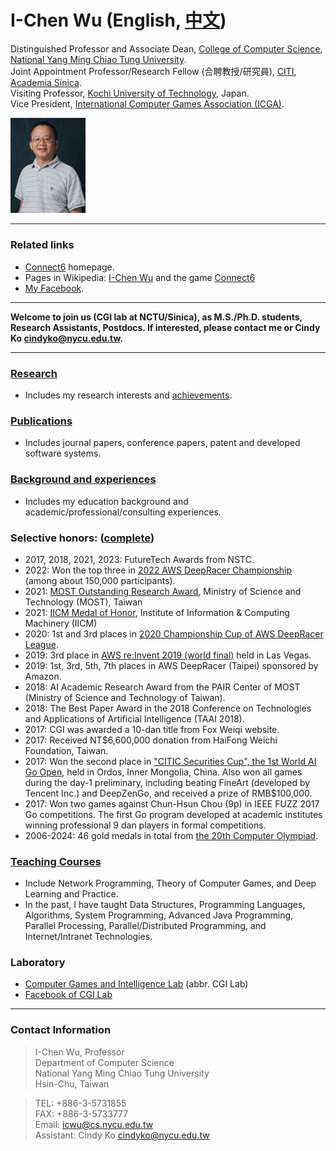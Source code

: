 <div class="d-flex" style="align-items: center">
<div style="flex: 1">

# I-Chen Wu (English, [中文](ch_index.html))

Distinguished Professor and Associate Dean, [College of Computer Science][nctu_cs], [National Yang Ming Chiao Tung University][nctu].  
Joint Appointment Professor/Research Fellow (合聘教授/研究員), [CITI][citi], [Academia Sinica][sinica].  
Visiting Professor, [Kochi University of Technology][kut], Japan.  
Vice President, [International Computer Games Association (ICGA)][icga].  
<!-- 
President, [Taiwan Computer Games Association (TCGA)][tcga].
Research Fellow and Executive Officer of AI Computing Center, [Research Center for IT Innovation][citi], [Academia Sinica][sinica]. ([my link at Sinica][myciti]) -->  

</div>
<img src="assets/nctu-icwu.jpg" width=120>
</div>

---

### Related links

- [Connect6] homepage.
- Pages in Wikipedia: [I-Chen Wu][icwu_wiki] and the game [Connect6][connect6_wiki]
- [My Facebook][icwu_facebook].

---

**Welcome to join us (CGI lab at NCTU/Sinica), as M.S./Ph.D. students, Research Assistants, Postdocs. If interested, please contact me or Cindy Ko <cindyko@nycu.edu.tw>.** 

---

### [Research]

- Includes my research interests and [achievements].

### [Publications]

- Includes journal papers, conference papers, patent and developed software systems.

### [Background and experiences][about]

- Includes my education background and academic/professional/consulting experiences.

### Selective honors: ([complete][honors])
- 2017, 2018, 2021, 2023: FutureTech Awards from NSTC.
- 2022: Won the top three in [2022 AWS DeepRacer Championship][awsfinal2022] (among about 150,000 participants). 
- 2021: [MOST Outstanding Research Award][most-outstanding], Ministry of Science and Technology (MOST), Taiwan 
- 2021: [IICM Medal of Honor][iicm], Institute of Information & Computing Machinery (IICM)
- 2020: 1st and 3rd places in [2020 Championship Cup of AWS DeepRacer League][awsfinal2020]. 
- 2019: 3rd place in [AWS re:Invent 2019 (world final)][awsfinal] held in Las Vegas.
- 2019: 1st, 3rd, 5th, 7th places in AWS DeepRacer (Taipei) sponsored by Amazon.
- 2018: AI Academic Research Award from the PAIR Center of MOST (Ministry of Science and Technology of Taiwan).
- 2018: The Best Paper Award in the 2018 Conference on Technologies and Applications of Artificial Intelligence (TAAI 2018).
- 2017: CGI was awarded a 10-dan title from Fox Weiqi website.
- 2017: Received NT\$6,600,000 donation from HaiFong Weichi Foundation, Taiwan.
- 2017: Won the second place in ["CITIC Securities Cup", the 1st World AI Go Open](http://www.intergofed.org/igf-news-feed/2017-citic-securities-cup-the-1st-world-ai-go-open.html), held in Ordos, Inner Mongolia, China. Also won all games during the day-1 preliminary, including beating FineArt (developed by Tencent Inc.) and DeepZenGo, and received a prize of RMB\$100,000.
- 2017: Won two games against Chun-Hsun Chou (9p) in IEEE FUZZ 2017 Go competitions. The first Go program developed at academic institutes winning professional 9 dan players in formal competitions.
- 2006-2024: 46 gold medals in total from [the 20th Computer Olympiad][icga]. 

### [Teaching Courses][courses]

- Include Network Programming, Theory of Computer Games, and Deep Learning and Practice.
- In the past, I have taught Data Structures, Programming Languages, Algorithms, System Programming, Advanced Java Programming, Parallel Processing, Parallel/Distributed Programming, and Internet/Intranet Technologies.

### Laboratory

- [Computer Games and Intelligence Lab][cgi_lab] (abbr. CGI Lab)
- [Facebook of CGI Lab][cgi_lab_fb]

---

### Contact Information

> I-Chen Wu, Professor  
> Department of Computer Science  
> National Yang Ming Chiao Tung University  
> Hsin-Chu, Taiwan

> TEL: +886-3-5731855  
> FAX: +886-3-5733777  
> Email: <icwu@cs.nycu.edu.tw>  
> Assistant: Cindy Ko <cindyko@nycu.edu.tw>

[about]: about.html
[honors]: honors.html
[courses]: courses.html
[research]: research.html
[publications]: publications.html
[achievements]: research.html#research-topics-and-achievements
[cgi_lab]: https://cgilab-tw.github.io/
[cgi_lab_fb]: https://www.facebook.com/lab.cgi.7
[citi]: https://www.citi.sinica.edu.tw/
[sinica]: https://www.sinica.edu.tw/
[kut]: https://www.kochi-tech.ac.jp/
[nctu]: https://www.nycu.edu.tw/
[nctu_cs]: https://www.cs.nycu.edu.tw/
[connect6]: http://www.connect6.org/
[connect6_wiki]: http://en.wikipedia.org/wiki/Connect6
[icwu_wiki]: http://en.wikipedia.org/wiki/I-Chen_Wu
[icwu_facebook]: https://www.facebook.com/icwu307
[icga]: https://icga.org/
[tcga]: http://tcga.ndhu.edu.tw/
[awsfinal]: https://www.inside.com.tw/article/18289-Taiwan-NCTU-CGI-student-wins-AWS-DeepRacer-League-bronze-medal
[awsfinal2020]: https://aws.amazon.com/tw/blogs/machine-learning/aws-deepracer-league-announces-2020-championship-cup-winner-po-chun-hsu-of-taiwan/
[myciti]: https://www.citi.sinica.edu.tw/pages/icwu/index_zh.html
[iicm]: http://www.iicm.org.tw/about/award.asp
[most-outstanding]: https://www.most.gov.tw/folksonomy/list/554e3625-b1d7-4a0d-9a70-2ffc81c90ab3?l=ch
[awsfinal2022]:https://www.youtube.com/watch?v=T8y-pQ14qGg
